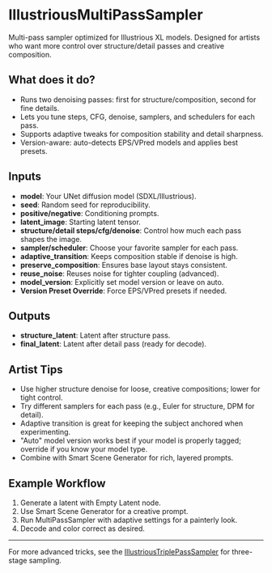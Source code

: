 # IllustriousMultiPassSampler

Multi-pass sampler optimized for Illustrious XL models. Designed for artists who want more control over structure/detail passes and creative composition.

## What does it do?
- Runs two denoising passes: first for structure/composition, second for fine details.
- Lets you tune steps, CFG, denoise, samplers, and schedulers for each pass.
- Supports adaptive tweaks for composition stability and detail sharpness.
- Version-aware: auto-detects EPS/VPred models and applies best presets.

## Inputs
- **model**: Your UNet diffusion model (SDXL/Illustrious).
- **seed**: Random seed for reproducibility.
- **positive/negative**: Conditioning prompts.
- **latent_image**: Starting latent tensor.
- **structure/detail steps/cfg/denoise**: Control how much each pass shapes the image.
- **sampler/scheduler**: Choose your favorite sampler for each pass.
- **adaptive_transition**: Keeps composition stable if denoise is high.
- **preserve_composition**: Ensures base layout stays consistent.
- **reuse_noise**: Reuses noise for tighter coupling (advanced).
- **model_version**: Explicitly set model version or leave on auto.
- **Version Preset Override**: Force EPS/VPred presets if needed.

## Outputs
- **structure_latent**: Latent after structure pass.
- **final_latent**: Latent after detail pass (ready for decode).

## Artist Tips
- Use higher structure denoise for loose, creative compositions; lower for tight control.
- Try different samplers for each pass (e.g., Euler for structure, DPM for detail).
- Adaptive transition is great for keeping the subject anchored when experimenting.
- "Auto" model version works best if your model is properly tagged; override if you know your model type.
- Combine with Smart Scene Generator for rich, layered prompts.

## Example Workflow
1. Generate a latent with Empty Latent node.
2. Use Smart Scene Generator for a creative prompt.
3. Run MultiPassSampler with adaptive settings for a painterly look.
4. Decode and color correct as desired.

---
For more advanced tricks, see the [IllustriousTriplePassSampler](IllustriousTriplePassSampler.md) for three-stage sampling.
